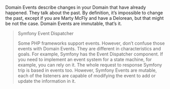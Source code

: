 Domain Events describe changes in your Domain that have already happened. They talk about the past. By definition, it’s impossible to change the past, except if you are Marty McFly and have a Delorean, but that might be not the case. Domain Events are immutable, that’s it.

> Symfony Event Dispatcher
>
> Some PHP frameworks support events. However, don’t confuse those events with Domain Events. They are different in characteristics and goals. For example, Symfony has the Event Dispatcher component. If you need to implement an event system for a state machine, for example, you can rely on it. The whole request to response Symfony trip is based in events too. However, Symfony Events are mutable, each of the listeners are capable of modifying the event to add or update the information in it.



